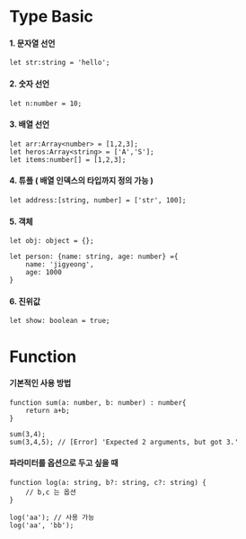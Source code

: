 # Type Basic

#### 1. 문자열 선언
```
let str:string = 'hello';
```

#### 2. 숫자 선언
```
let n:number = 10;
```

#### 3. 배열 선언
```
let arr:Array<number> = [1,2,3];
let heros:Array<string> = ['A','S'];
let items:number[] = [1,2,3];
```

#### 4. 튜플 ( 배열 인덱스의 타입까지 정의 가능 )
```
let address:[string, number] = ['str', 100];
```

#### 5. 객체
```
let obj: object = {};

let person: {name: string, age: number} ={
    name: 'jigyeong',
    age: 1000
}
```

#### 6. 진위값
```
let show: boolean = true;
```


# Function 

#### 기본적인 사용 방법
```
function sum(a: number, b: number) : number{
    return a+b;
}

sum(3,4);
sum(3,4,5); // [Error] 'Expected 2 arguments, but got 3.'

```


#### 파라미터를 옵션으로 두고 싶을 때
```
function log(a: string, b?: string, c?: string) {
    // b,c 는 옵션
}

log('aa'); // 사용 가능
log('aa', 'bb');
```